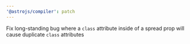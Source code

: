 ```yaml
---
'@astrojs/compiler': patch
---
```


Fix long-standing bug where a `class` attribute inside of a spread prop will cause duplicate `class` attributes
